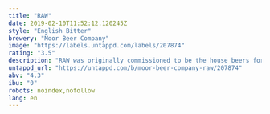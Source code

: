 ```yaml
---
title: "RAW"
date: 2019-02-10T11:52:12.120245Z
style: "English Bitter"
brewery: "Moor Beer Company"
image: "https://labels.untappd.com/labels/207874"
rating: "3.5"
description: "RAW was originally commissioned to be the house beers for Real Ale Weston and the Royal Artillery Arms, both now sadly closed.  The landlord and drinkers were already huge fans of Merlin’s Magic, but wanted something a bit hoppier.  They were also intrigued with our unfined natural approach to beer.  So we trialled three different unfined, dry-hopped versions of Merlin’s Magic.  Layering the herbal dry-hopped characteristics over the rich malt base, and padding it out with body and flavour enhancing yeast really transformed the already sessionable Merlin’s Magic into something even more enjoyable.  Everyone really loves the result.  Consequently we make it available to select pubs whose customers appreciate its natural nature and enhanced flavours.  If you are lucky enough to find some you will be rewarded with a truly remarkable best bitter, and perhaps begin to understand that beer is often the better for having some opacity."
untappd_url: "https://untappd.com/b/moor-beer-company-raw/207874"
abv: "4.3"
ibu: "0"
robots: noindex,nofollow
lang: en
---
```

